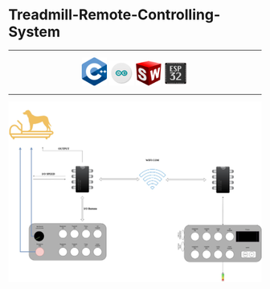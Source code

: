 # Treadmill-Remote-Controlling-System
---
<p align="center">
  <img src="./assets/icons/cpp_logo.png" width="50" />
  <img src="./assets/icons/arduinoIcon.png" width="50" />
  <img src="./assets/icons/solid_icon.png" width="50" />
  <img src="./assets/icons/ESP32-chip-icon.png" width="50" />
</p>


---

![Image Description](./assets/images/fullsystem_sketch.jpg)
